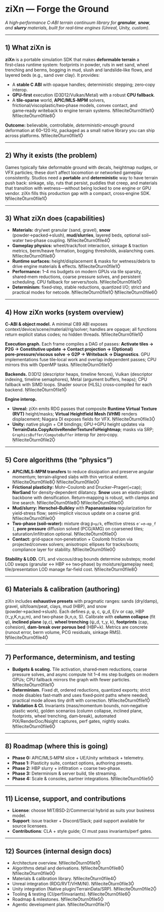 # ziXn — Forge the Ground
_A high‑performance C‑ABI terrain continuum library for **granular**, **snow**, and **slurry** materials, built for real‑time engines (Unreal, Unity, custom)._

---

## 1) What ziXn is
**ziXn** is a portable simulation SDK that makes **deformable terrain** a first‑class runtime system: footprints in powder, ruts in wet sand, wheel trenching and berms, bogging in mud, slush and landslide‑like flows, and layered beds (e.g., sand over clay). It provides:
- A **stable C ABI** with opaque handles; deterministic stepping; zero‑copy interop.
- **GPU‑first** execution (D3D12/Vulkan/Metal) with a robust **CPU fallback**.
- A **tile‑sparse** world, **APIC/MLS‑MPM** solvers, frictional/viscoplastic/two‑phase models, convex contact, and game‑ready writeback to engine terrain systems. fileciteturn0file1 fileciteturn0file8

**Outcome:** believable, controllable, _deterministic‑enough_ ground deformation at 60–120 Hz, packaged as a small native library you can ship across platforms. fileciteturn0file1

---

## 2) Why it exists (the problem)
Games typically fake deformable ground with decals, heightmap nudges, or VFX particles; these don’t affect locomotion or networked gameplay consistently. Studios need a **portable** and **deterministic** way to have terrain push back: sinkage, slip, ruts that persist, puddles that creep, and materials that transition with wetness—without being locked to one engine or GPU vendor. ziXn fills this production gap with a compact, cross‑engine SDK. fileciteturn0file1

---

## 3) What ziXn does (capabilities)
- **Materials:** dry/wet granular (sand, gravel), **snow** (powder→packed→slush), **mud/slurries**, layered beds, optional soil–water two‑phase coupling. fileciteturn0file4
- **Gameplay physics:** wheel/track/foot interaction, sinkage & traction metrics, berm/heave formation, bogging thresholds, avalanching cues. fileciteturn0file8
- **Runtime surfaces:** height/displacement & masks for wetness/debris to drive engine materials & effects. fileciteturn0file1
- **Performance:** 1–4 ms budgets on modern GPUs via tile sparsity, shared‑mem reductions, coarse pressure solves, and persistent scheduling. CPU fallback for servers/tools. fileciteturn0file1
- **Determinism:** fixed‑step, stable reductions, quantized I/O; strict and practical modes for netcode. fileciteturn0file1 fileciteturn0file6

---

## 4) How ziXn works (system overview)
**C‑ABI & object model.** A minimal C89 ABI exposes context/device/scene/material/rig/solver; handles are opaque; all functions return explicit status codes; no hidden threads. fileciteturn0file1

**Execution graph.** Each frame compiles a DAG of passes: **Activate tiles → P2G → Constitutive update → Contact projection → (Optional) pore‑pressure/viscous solve → G2P → Writeback → Diagnostics**. GPU implementations fuse tile‑local work and overlap independent passes; CPU mirrors this with OpenMP tasks. fileciteturn0file1

**Backends.** D3D12 (descriptor heaps, timeline fences), Vulkan (descriptor indexing, timeline semaphores), Metal (argument buffers, heaps); CPU fallback with SIMD loops. Shader source (HLSL) cross‑compiled for each backend. fileciteturn0file1

**Engine interop.**
- **Unreal:** ziXn emits RDG passes that composite **Runtime Virtual Texture (RVT)** height/masks; **Virtual Heightfield Mesh (VHM)** renders displacement; Niagara DI exposes fields for VFX. fileciteturn0file3
- **Unity:** native plugin + C# bindings; GPU→GPU height updates via **TerrainData.CopyActiveRenderTextureToHeightmap**; masks via SRP; `GraphicsBuffer/ComputeBuffer` interop for zero‑copy. fileciteturn0file2

---

## 5) Core algorithms (the “physics”)
- **APIC/MLS‑MPM transfers** to reduce dissipation and preserve angular momentum; terrain‑aligned slabs with thin vertical extent. fileciteturn0file8 fileciteturn0file0
- **Frictional plasticity:** Mohr–Coulomb and Drucker–Prager(+cap); **NorSand** for density‑dependent dilatancy. **Snow** uses an elasto‑plastic backbone with densification. Return‑mapping is robust, with clamps and line search. fileciteturn0file8 fileciteturn0file0
- **Mud/slurry:** **Herschel–Bulkley** with **Papanastasiou** regularization for yield‑stress flow; semi‑implicit viscous update on a coarse grid. fileciteturn0file0
- **Two‑phase (soil–water):** mixture drag `β≈μ/k`, effective stress `σ′=σ−αp_f I`, **pore pressure** diffusion solved (PCG/AMG) on coarsened tiles; saturation/infiltration optional. fileciteturn0file0
- **Contact:** grid‑space non‑penetration + Coulomb friction via projected/convex solvers; anisotropic ellipses for tracks/boots; compliance layer for stability. fileciteturn0file0

**Stability & LOD.** CFL and viscous/drag bounds determine substeps; model LOD swaps (granular ↔ HBP ↔ two‑phase) by moisture/gameplay need; tile/presentation LOD manage far‑field cost. fileciteturn0file8

---

## 6) Materials & calibration (authoring)
ziXn includes **exhaustive presets** with pragmatic ranges: sands (dry/damp), gravel, silt/loam/peat, clays, mud (HBP), and snow (powder→packed→slush). Each defines ρ, φ, c, ψ_d, E/ν or cap, HBP (τ_y,K,n,μ,m), and two‑phase (k,n,α, S). Calibrate with **column collapse** (fit φ), **inclined plane** (φ,c), **wheel trenching** (ψ_d, τ_y, k), **footprints** (cap, cohesion), **dam‑break over porous bed** (HBP+k). Metrics are concrete (runout error, berm volume, PCG residuals, sinkage RMS). fileciteturn0file4

---

## 7) Performance, determinism, and testing
- **Budgets & scaling.** Tile activation, shared‑mem reductions, coarse pressure solves, and async compute hit 1–4 ms step budgets on modern GPUs; CPU fallback mirrors the graph with fewer particles. fileciteturn0file1
- **Determinism.** Fixed dt, ordered reductions, quantized exports; strict mode disables fast‑math and uses fixed‑point paths where needed; practical mode allows tiny drift with correction. fileciteturn0file1
- **Validation & CI.** Invariants (mass/momentum bounds, non‑negative plastic work), golden scenarios (column collapse, inclined plane, footprints, wheel trenching, dam‑break), automated PIX/RenderDoc/Nsight captures, perf gates, nightly soaks. fileciteturn0file6

---

## 8) Roadmap (where this is going)
- **Phase 0:** APIC/MLS‑MPM slice + UE/Unity writeback + telemetry.  
- **Phase 1:** Plasticity suite, contact options, authoring presets.  
- **Phase 2:** HBP slurry + infiltration + coarse two‑phase.  
- **Phase 3:** Determinism & server build, tile streaming.  
- **Phase 4:** Scale & consoles, partner integrations. fileciteturn0file5

---

## 11) License, support, and contributions
- **License**: choose MIT/BSD‑2/Commercial hybrid as suits your business model.
- **Support**: issue tracker + Discord/Slack; paid support available for source licensees.
- **Contributions**: CLA + style guide; CI must pass invariants/perf gates.

---

## 12) Sources (internal design docs)
- Architecture overview. fileciteturn0file1
- Algorithms detail and derivations. fileciteturn0file8 fileciteturn0file0
- Materials & calibration library. fileciteturn0file4
- Unreal integration (RDG/RVT/VHM/NI). fileciteturn0file3
- Unity integration (Native plugin/TerrainData/SRP). fileciteturn0file2
- Tooling & testing (CI/perf/invariants). fileciteturn0file6
- Roadmap & milestones. fileciteturn0file5
- Agentic development plan. fileciteturn0file7
